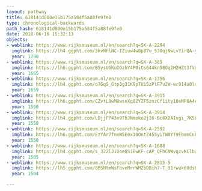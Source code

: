 ```yaml
---
layout: pathway
title: 618141d800e15b175a584f5a88fe9fe0
type: chronological-backwards
path_hash: 618141d800e15b175a584f5a88fe9fe0
date: 2018-06-16 15:32:13
objects:
- weblink: https://www.rijksmuseum.nl/en/search?q=SK-A-2294
  imglink: https://lh4.ggpht.com/3kvNFlNC-IZiuw4w0p87u_SJOqjNwLvYirQA-yZwWcxOsn_qXL1aS1dqstLdXCJxR4t-QIwcgapHhyhFdXGpKDXX9no=s200
  year: 1790
- weblink: https://www.rijksmuseum.nl/en/search?q=SK-A-385
  imglink: https://lh6.ggpht.com/B5ysUGKuIGzhY4P0iCs644kn58Oq2H2HZt3fVowS-DcDqMqM95FBObY63zrSNX_o2kkW6t0LodQfj7BBu-Fyy1BiYUE=s200
  year: 1665
- weblink: https://www.rijksmuseum.nl/en/search?q=SK-A-1356
  imglink: https://lh4.ggpht.com/o7GqS_Gtp3g31K9pTUi5zPlF7u2W-wr914a0ldCSAeNx62aFM6Ld8DCV620CJLFo-dNFcOjYt7QUszHrs0gwJNQyMA=s200
  year: 1659
- weblink: https://www.rijksmuseum.nl/en/search?q=SK-A-3915
  imglink: https://lh6.ggpht.com/CZvtL8wM8wsnXq8ZYZF5znzCf1ity10eMP8A4APH7QyR7DQ09CPE3fbvb1E7XHjpapS8i7QUinp1uUb9G3TRsqwm-T0=s200
  year: 1550
- weblink: https://www.rijksmuseum.nl/en/search?q=SK-A-3914
  imglink: https://lh4.ggpht.com/LDjjPP43e9ThJNmoko2jI6-Bc8XDAIvgi_7K5LgAeKoqqB0PQCNZ0g26xtt7YAAKSSedliXL4XgwwdzkRfZMrCnNDTZ7=s200
  year: 1550
- weblink: https://www.rijksmuseum.nl/en/search?q=SK-A-2592
  imglink: https://lh6.ggpht.com/EzYAr7fneWSE0x10OntZ455yiTWAYT9EbemCnCscLSlLVHTbnDNc8TYHEvcEmd9IUZ5lBsQFgPIpewxpcMPLy4u9hQU=s200
  year: 1550
- weblink: https://www.rijksmuseum.nl/en/search?q=SK-A-1688
  imglink: https://lh4.ggpht.com/s_32ZlJiUoeQSiEwKF-cAP_QFhCNWvqzvKClbwpC6A_r-ziJvJumqG_8OPrdts4RPkOEwvZNSwV-jbcMM8GkYXdftJPy=s200
  year: 1505
- weblink: https://www.rijksmuseum.nl/en/search?q=SK-A-2815-5
  imglink: https://lh5.ggpht.com/8BSNtmWsFbveMrrWMZbDBih7-T_81rwuk6UdsBywOvajq4KEQuydy9_XVgsvjVLGleRvzMv55on7xQ4jLY6M--5qrA=s200
  year: 1504

---
```

